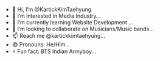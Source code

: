 - 👋 Hi, I’m @KartickKimTaehyung
- 👀 I’m interested in Media Industry...
- 🌱 I’m currently learning Website Development ...
- 💞️ I’m looking to collaborate on Musicians/Music bands...
- 📫 Reach me @kartickkimtaehyung...
- 😄 Pronouns: He/Him...
- ⚡ Fun fact: BTS Indian Armyboy...

<!---
KartickKimTaehyung/KartickKimTaehyung is a ✨ special ✨ repository because its `README.md` (this file) appears on your GitHub profile.
You can click the Preview link to take a look at your changes.
--->
